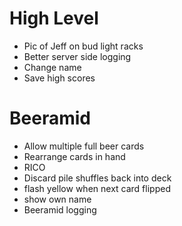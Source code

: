 # High Level
- Pic of Jeff on bud light racks
- Better server side logging
- Change name
- Save high scores

# Beeramid
- Allow multiple full beer cards
- Rearrange cards in hand
- RICO
- Discard pile shuffles back into deck
- flash yellow when next card flipped
- show own name
- Beeramid logging
